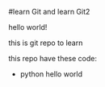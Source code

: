 #learn Git and learn Git2

hello world!

this is git repo to learn

this repo have these code:
- python hello world

